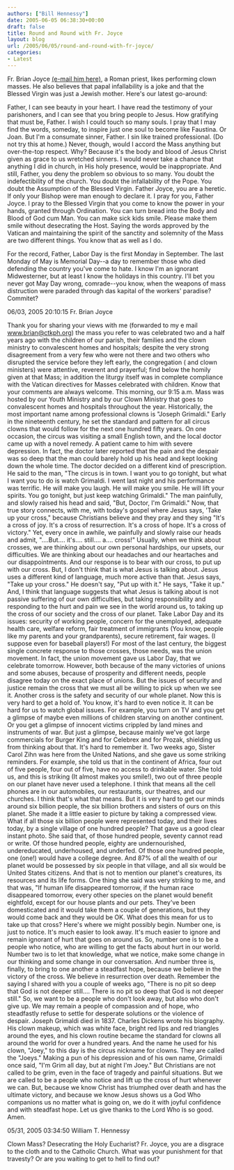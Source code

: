```yaml
---
authors: ["Bill Hennessy"]
date: 2005-06-05 06:38:30+00:00
draft: false
title: Round and Round with Fr. Joyce
layout: blog
url: /2005/06/05/round-and-round-with-fr-joyce/
categories:
- Latest
---
```


Fr. Brian Joyce [(e-mail him here)](mailto:brian@ctkph.org), a Roman priest, likes performing clown masses.  He also believes that papal infallability is a joke and that the Blessed Virgin was just a Jewish mother.    Here's our latest go-around:



Father, I can see beauty in your heart. I have read the testimony of your parishoners, and I can see that you bring people to Jesus. How gratifying that must be, Father. I wish I could touch so many souls. I pray that I may find the words, someday, to inspire just one soul to become like Faustina. Or Joan. But I'm a consumate sinner, Father. I sin like trained professional. (Do not try this at home.) Never, though, would I accord the Mass anything but over-the-top respect. Why? Because it's the body and blood of Jesus Christ given as grace to us wretched sinners. I would never take a chance that anything I did in church, in His holy presence, would be inappropriate. And still, Father, you deny the problem so obvious to so many. You doubt the indefectibility of the church. You doubt the infallability of the Pope. You doubt the Assumption of the Blessed Virgin. Father Joyce, you are a heretic. If only your Bishop were man enough to declare it. I pray for you, Father Joyce. I pray to the Blessed Virgin that you come to know the power in your hands, granted through Ordination. You can turn bread into the Body and Blood of God cum Man. You can make sick kids smile. Please make them smile without desecrating the Host. Saying the words approved by the Vatican and maintaining the spirit of the sanctity and solemnity of the Mass are two different things. You know that as well as I do.

For the record, Father, Labor Day is the first Monday in September. The last Monday of May is Memorial Day--a day to remember those who died defending the country you've come to hate. I know I'm an ignorant Midwesterner, but at least I know the holidays in this country. I'll bet you never got May Day wrong, comrade--you know, when the weapons of mass distruction were paraded through das kapital of the workers' paradise? Commitet?


06/03, 2005 20:10:15
Fr. Brian Joyce

Thank you for sharing your views with me (forwarded to my e mail www.brian@ctkph.org) the mass you refer to was celebrated two and a half years ago with the children of our parish, their families and the clown ministry to convalescent homes and hospitals; despite the very strong disagreement from a very few who were not there and two others who disrupted the service before they left early, the congregation ( and clown ministers) were attentive, reverent and prayerful; find below the homily given at that Mass; in addition the liturgy itself was in complete compliance with the Vatican directives for Masses celebrated with children. Know that your comments are always welcome. This morning, our 9:15 a.m. Mass was hosted by our Youth Ministry and by our Clown Ministry that goes to convalescent homes and hospitals throughout the year. Historically, the most important name among professional clowns is "Joseph Grimaldi." Early in the nineteenth century, he set the standard and pattern for all circus clowns that would follow for the next one hundred fifty years. On one occasion, the circus was visiting a small English town, and the local doctor came up with a novel remedy. A patient came to him with severe depression. In fact, the doctor later reported that the pain and the despair was so deep that the man could barely hold up his head and kept looking down the whole time. The doctor decided on a different kind of prescription. He said to the man, "The circus is in town. I want you to go tonight, but what I want you to do is watch Grimaldi. I went last night and his performance was terrific. He will make you laugh. He will make you smile. He will lift your spirits. You go tonight, but just keep watching Grimaldi." The man painfully, and slowly raised his head and said, "But, Doctor, I'm Grimaldi." Now, that true story connects, with me, with today's gospel where Jesus says, 'Take up your cross," because Christians believe and they pray and they sing "It's a cross of joy. It's a cross of resurrection. It's a cross of hope. It's a cross of victory." Yet, every once in awhile, we painfully and slowly raise our heads and admit, "....But.... it's.... still.... a.... cross!" Usually, when we think about crosses, we are thinking about our own personal hardships, our upsets, our difficulties. We are thinking about our headaches and our heartaches and our disappointments. And our response is to bear with our cross, to put up with our cross. But, I don't think that is what Jesus is talking about. Jesus uses a different kind of language, much more active than that. Jesus says, "Take up your cross." He doesn't say, "Put up with it." He says, "Take it up." And, I think that language suggests that what Jesus is talking about is not passive suffering of our own difficulties, but taking responsibility and responding to the hurt and pain we see in the world around us, to taking up the cross of our society and the cross of our planet. Take Labor Day and its issues: security of working people, concern for the unemployed, adequate health care, welfare reform, fair treatment of immigrants (You know, people like my parents and your grandparents), secure retirement, fair wages. (I suppose even for baseball players!) For most of the last century, the biggest single concrete response to those crosses, those needs, was the union movement. In fact, the union movement gave us Labor Day, that we celebrate tomorrow. However, both because of the many victories of unions and some abuses, because of prosperity and different needs, people disagree today on the exact place of unions. But the issues of security and justice remain the cross that we must all be willing to pick up when we see it. Another cross is the safety and security of our whole planet. Now this is very hard to get a hold of. You know, it's hard to even notice it. It can be hard for us to watch global issues. For example, you turn on TV and you get a glimpse of maybe even millions of children starving on another continent. Or you get a glimpse of innocent victims crippled by land mines and instruments of war. But just a glimpse, because mainly we've got large commercials for Burger King and for Celebrex and for Prozak, shielding us from thinking about that. It's hard to remember it. Two weeks ago, Sister Carol Zihn was here from the United Nations, and she gave us some striking reminders. For example, she told us that in the continent of Africa, four out of five people, four out of five, have no access to drinkable water. She told us, and this is striking (It almost makes you smile!), two out of three people on our planet have never used a telephone. I think that means all the cell phones are in our automobiles, our restaurants, our theatres, and our churches. I think that's what that means. But it is very hard to get our minds around six billion people, the six billion brothers and sisters of ours on this planet. She made it a little easier to picture by taking a compressed view. What if all those six billion people were represented today, and their lives today, by a single village of one hundred people? That gave us a good clear instant photo. She said that, of those hundred people, seventy cannot read or write. Of those hundred people, eighty are undernourished, undereducated, underhoused, and underfed. Of those one hundred people, one (one!) would have a college degree. And 87% of all the wealth of our planet would be possessed by six people in that village, and all six would be United States citizens. And that is not to mention our planet's creatures, its resources and its life forms. One thing she said was very striking to me, and that was, "If human life disappeared tomorrow, if the human race disappeared tomorrow, every other species on the planet would benefit eightfold, except for our house plants and our pets. They've been domesticated and it would take them a couple of generations, but they would come back and they would be OK. What does this mean for us to take up that cross? Here's where we might possibly begin. Number one, is just to notice. It's much easier to look away. It's much easier to ignore and remain ignorant of hurt that goes on around us. So, number one is to be a people who notice, who are willing to get the facts about hurt in our world. Number two is to let that knowledge, what we notice, make some change in our thinking and some change in our conversation. And number three is, finally, to bring to one another a steadfast hope, because we believe in the victory of the cross. We believe in resurrection over death. Remember the saying I shared with you a couple of weeks ago, "There is no pit so deep that God is not deeper still.... There is no pit so deep that God is not deeper still." So, we want to be a people who don't look away, but also who don't give up. We may remain a people of compassion and of hope, who steadfastly refuse to settle for desperate solutions or the violence of despair. Joseph Grimaldi died in 1837. Charles Dickens wrote his biography. His clown makeup, which was white face, bright red lips and red triangles around the eyes, and his clown routine became the standard for clowns all around the world for over a hundred years. And the name he used for his clown, "Joey," to this day is the circus nickname for clowns. They are called the "Joeys." Making a pun of his depression and of his own name, Grimaldi once said, "I'm Grim all day, but at night I'm Joey." But Christians are not called to be grim, even in the face of tragedy and painful situations. But we are called to be a people who notice and lift up the cross of hurt whenever we can. But, because we know Christ has triumphed over death and has the ultimate victory, and because we know Jesus shows us a God Who companions us no matter what is going on, we do it with joyful confidence and with steadfast hope. Let us give thanks to the Lord Who is so good. Amen.

05/31, 2005 03:34:50
William T. Hennessy

Clown Mass? Desecrating the Holy Eucharist? Fr. Joyce, you are a disgrace to the cloth and to the Catholic Church. What was your punishment for that travesty? Or are you waiting to get to hell to find out? 
